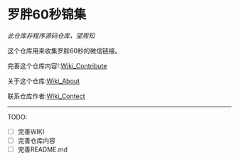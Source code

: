 # 罗胖60秒锦集
*此仓库非程序源码仓库，望周知*

这个仓库用来收集罗胖60秒的微信链接。

完善这个仓库内容!:[Wiki_Contribute]()

关于这个仓库:[Wiki_About]()

联系仓库作者:[Wiki_Contect]()

-----

TODO:

- [ ] 完善WIKI
- [ ] 完善仓库内容
- [ ] 完善README.md
